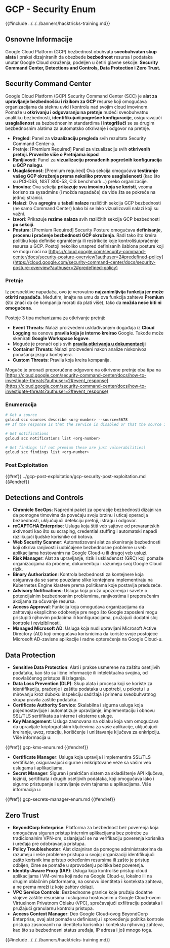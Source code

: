 # GCP - Security Enum

{{#include ../../../banners/hacktricks-training.md}}

## Osnovne Informacije

Google Cloud Platform (GCP) bezbednost obuhvata **sveobuhvatan skup alata** i praksi dizajniranih da obezbede **bezbednost** resursa i podataka unutar Google Cloud okruženja, podeljen u četiri glavne sekcije: **Security Command Center, Detections and Controls, Data Protection i Zero Trust.**

## **Security Command Center**

Google Cloud Platform (GCP) Security Command Center (SCC) je **alat za upravljanje bezbednošću i rizikom za GCP** resurse koji omogućava organizacijama da steknu uvid i kontrolu nad svojim cloud imovinom. Pomaže u **otkrivanju i odgovaranju na pretnje** nudeći sveobuhvatnu analitiku bezbednosti, **identifikujući pogrešne konfiguracije**, osiguravajući **usaglašenost** sa bezbednosnim standardima i **integrišući** se sa drugim bezbednosnim alatima za automatsko otkrivanje i odgovor na pretnje.

- **Pregled**: Panel za **vizualizaciju pregleda** svih rezultata Security Command Center-a.
- Pretnje: \[Premium Required] Panel za vizualizaciju svih **otkrivenih pretnji. Proverite više o Pretnjama ispod**
- **Ranljivosti**: Panel za **vizualizaciju pronađenih pogrešnih konfiguracija u GCP nalogu**.
- **Usaglašenost**: \[Premium required] Ova sekcija omogućava **testiranje vašeg GCP okruženja prema nekoliko provere usaglašenosti** (kao što su PCI-DSS, NIST 800-53, CIS benchmark...) preko organizacije.
- **Imovina**: Ova sekcija **prikazuje svu imovinu koja se koristi**, veoma korisno za sysadmins (i možda napadače) da vide šta se pokreće na jednoj stranici.
- **Nalazi**: Ova **agregira** u **tabeli nalaze** različitih sekcija GCP bezbednosti (ne samo Command Center) kako bi se lako vizualizovali nalazi koji su važni.
- **Izvori**: Prikazuje **rezime nalaza** svih različitih sekcija GCP bezbednosti **po sekciji**.
- **Postura**: \[Premium Required] Security Posture omogućava **definisanje, procenu i praćenje bezbednosti GCP okruženja**. Radi tako što kreira politiku koja definiše ograničenja ili restrikcije koje kontrolišu/praćenje resursa u GCP. Postoji nekoliko unapred definisanih šablona posture koji se mogu naći na [https://cloud.google.com/security-command-center/docs/security-posture-overview?authuser=2#predefined-policy](https://cloud.google.com/security-command-center/docs/security-posture-overview?authuser=2#predefined-policy)

### **Pretnje**

Iz perspektive napadača, ovo je verovatno **najzanimljivija funkcija jer može otkriti napadača**. Međutim, imajte na umu da ova funkcija zahteva **Premium** (što znači da će kompanija morati da plati više), tako da **možda neće biti ni omogućena**.

Postoje 3 tipa mehanizama za otkrivanje pretnji:

- **Event Threats**: Nalazi proizvedeni usklađivanjem događaja iz **Cloud Logging** na osnovu **pravila koja je interno kreirao** Google. Takođe može skenirati **Google Workspace logove**.
- Moguće je pronaći opis svih [**pravila otkrivanja u dokumentaciji**](https://cloud.google.com/security-command-center/docs/concepts-event-threat-detection-overview?authuser=2#how_works)
- **Container Threats**: Nalazi proizvedeni nakon analize niskonivoa ponašanja jezgra kontejnera.
- **Custom Threats**: Pravila koja kreira kompanija.

Moguće je pronaći preporučene odgovore na otkrivene pretnje oba tipa na [https://cloud.google.com/security-command-center/docs/how-to-investigate-threats?authuser=2#event_response](https://cloud.google.com/security-command-center/docs/how-to-investigate-threats?authuser=2#event_response)

### Enumeracija
```bash
# Get a source
gcloud scc sources describe <org-number> --source=5678
## If the response is that the service is disabled or that the source is not found, then, it isn't enabled

# Get notifications
gcloud scc notifications list <org-number>

# Get findings (if not premium these are just vulnerabilities)
gcloud scc findings list <org-number>
```
### Post Exploitation

{{#ref}}
../gcp-post-exploitation/gcp-security-post-exploitation.md
{{#endref}}

## Detections and Controls

- **Chronicle SecOps**: Napredni paket za operacije bezbednosti dizajniran da pomogne timovima da povećaju svoju brzinu i uticaj operacija bezbednosti, uključujući detekciju pretnji, istragu i odgovor.
- **reCAPTCHA Enterprise**: Usluga koja štiti veb sajtove od prevarantskih aktivnosti kao što su scraping, credential stuffing i automatski napadi razlikujući ljudske korisnike od botova.
- **Web Security Scanner**: Automatizovani alat za skeniranje bezbednosti koji otkriva ranjivosti i uobičajene bezbednosne probleme u veb aplikacijama hostovanim na Google Cloud-u ili drugoj veb usluzi.
- **Risk Manager**: Alat za upravljanje, rizik i usklađenost (GRC) koji pomaže organizacijama da procene, dokumentuju i razumeju svoj Google Cloud rizik.
- **Binary Authorization**: Kontrola bezbednosti za kontejnere koja osigurava da se samo pouzdane slike kontejnera implementiraju na Kubernetes Engine klastere prema politikama koje postavlja preduzeće.
- **Advisory Notifications**: Usluga koja pruža upozorenja i savete o potencijalnim bezbednosnim problemima, ranjivostima i preporučenim akcijama za očuvanje resursa.
- **Access Approval**: Funkcija koja omogućava organizacijama da zahtevaju eksplicitno odobrenje pre nego što Google zaposleni mogu pristupiti njihovim podacima ili konfiguracijama, pružajući dodatni sloj kontrole i revizibilnosti.
- **Managed Microsoft AD**: Usluga koja nudi upravljani Microsoft Active Directory (AD) koji omogućava korisnicima da koriste svoje postojeće Microsoft AD-zavisne aplikacije i radne opterećenja na Google Cloud-u.

## Data Protection

- **Sensitive Data Protection**: Alati i prakse usmerene na zaštitu osetljivih podataka, kao što su lične informacije ili intelektualna svojina, od neovlašćenog pristupa ili izlaganja.
- **Data Loss Prevention (DLP)**: Skup alata i procesa koji se koriste za identifikaciju, praćenje i zaštitu podataka u upotrebi, u pokretu i u mirovanju kroz duboku inspekciju sadržaja i primenu sveobuhvatnog skupa pravila zaštite podataka.
- **Certificate Authority Service**: Skalabilna i sigurna usluga koja pojednostavljuje i automatizuje upravljanje, implementaciju i obnovu SSL/TLS sertifikata za interne i eksterne usluge.
- **Key Management**: Usluga zasnovana na oblaku koja vam omogućava da upravljate kriptografskim ključevima za vaše aplikacije, uključujući kreiranje, uvoz, rotaciju, korišćenje i uništavanje ključeva za enkripciju. Više informacija u:

{{#ref}}
gcp-kms-enum.md
{{#endref}}

- **Certificate Manager**: Usluga koja upravlja i implementira SSL/TLS sertifikate, osiguravajući sigurne i enkriptovane veze sa vašim veb uslugama i aplikacijama.
- **Secret Manager**: Siguran i praktičan sistem za skladištenje API ključeva, lozinki, sertifikata i drugih osetljivih podataka, koji omogućava lako i sigurno pristupanje i upravljanje ovim tajnama u aplikacijama. Više informacija u:

{{#ref}}
gcp-secrets-manager-enum.md
{{#endref}}

## Zero Trust

- **BeyondCorp Enterprise**: Platforma za bezbednost bez poverenja koja omogućava siguran pristup internim aplikacijama bez potrebe za tradicionalnim VPN-om, oslanjajući se na verifikaciju poverenja korisnika i uređaja pre odobravanja pristupa.
- **Policy Troubleshooter**: Alat dizajniran da pomogne administratorima da razumeju i reše probleme pristupa u svojoj organizaciji identifikujući zašto korisnik ima pristup određenim resursima ili zašto je pristup odbijen, čime se pomaže u sprovođenju politika bez poverenja.
- **Identity-Aware Proxy (IAP)**: Usluga koja kontroliše pristup cloud aplikacijama i VM-ovima koji rade na Google Cloud-u, lokalno ili na drugim oblačnim platformama, na osnovu identiteta i konteksta zahteva, a ne prema mreži iz koje zahtev dolazi.
- **VPC Service Controls**: Bezbednosne granice koje pružaju dodatne slojeve zaštite resursima i uslugama hostovanim u Google Cloud-ovom Virtuelnom Privatnom Oblaku (VPC), sprečavajući exfiltraciju podataka i pružajući granularnu kontrolu pristupa.
- **Access Context Manager**: Deo Google Cloud-ovog BeyondCorp Enterprise, ovaj alat pomaže u definisanju i sprovođenju politika kontrole pristupa zasnovanih na identitetu korisnika i kontekstu njihovog zahteva, kao što su bezbednosni status uređaja, IP adresa i još mnogo toga.

{{#include ../../../banners/hacktricks-training.md}}

